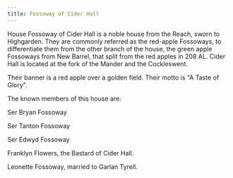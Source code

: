 ```yaml
---
title: Fossoway of Cider Hall
---
```


 House Fossoway of Cider Hall is a noble house from the Reach, sworn to Highgarden. They are commonly referred as the red-apple Fossoways, to differentiate them from the other branch of the house, the green apple Fossoways from New Barrel, that split from the red apples in 208 AL. Cider Hall is located at the fork of the Mander and the Cockleswent.

Their banner is a red apple over a golden field. Their motto is "A Taste of Glory".

The known members of this house are:

Ser Bryan Fossoway

Ser Tanton Fossoway

Ser Edwyd Fossoway

Franklyn Flowers, the Bastard of Cider Hall.

Leonette Fossoway, married to Garlan Tyrell. 



